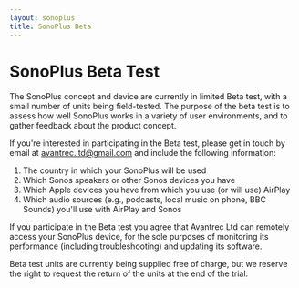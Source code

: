 ```yaml
---
layout: sonoplus
title: SonoPlus Beta
---
```


# SonoPlus Beta Test

The SonoPlus concept and device are currently in limited Beta test, with a small number of units being field-tested. The purpose of the beta test is to assess how well SonoPlus works in a variety of user environments, and to gather feedback about the product concept.

If you're interested in participating in the Beta test, please get in touch by email at <a href="mailto:avantrec.ltd@gmail.com">avantrec.ltd@gmail.com</a> and include the following information:

1. The country in which your SonoPlus will be used
2. Which Sonos speakers or other Sonos devices you have
3. Which Apple devices you have from which you use (or will use) AirPlay
4. Which audio sources (e.g., podcasts, local music on phone, BBC Sounds) you'll use with AirPlay and Sonos

If you participate in the Beta test you agree that Avantrec Ltd can remotely access your SonoPlus device, for the sole purposes of monitoring its performance (including troubleshooting) and updating its software.

Beta test units are currently being supplied free of charge, but we reserve the right to request the return of the units at the end of the trial.